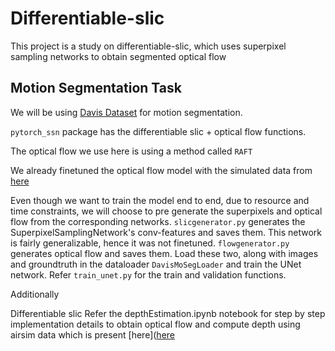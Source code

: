 # Differentiable-slic
This project is a study on differentiable-slic, which uses superpixel sampling networks to obtain segmented optical flow

## Motion Segmentation Task 

We will be using [Davis Dataset](https://graphics.ethz.ch/Downloads/Data/Davis/DAVIS-data.zip) for motion segmentation.

`pytorch_ssn` package has the differentiable slic + optical flow functions. 

The optical flow we use here is using a method called `RAFT`

We already finetuned the optical flow model with the simulated data from [here](https://drive.google.com/drive/folders/16V2-7NOEKJjsb3ChHGXy3AGudNjWGqA-?usp=sharing)

Even though we want to train the model end to end, due to resource and time constraints, we will choose to pre generate the superpixels and optical flow from the corresponding networks. `slicgenerator.py` generates the SuperpixelSamplingNetwork's conv-features and saves them. This network is fairly generalizable, hence it was not finetuned.  `flowgenerator.py` generates optical flow and saves them. Load these two, along with images and groundtruth in the dataloader `DavisMoSegLoader` 
and train the UNet network. Refer `train_unet.py` for the train and validation functions.

Additionally

Differentiable slic
Refer the depthEstimation.ipynb notebook for step by step implementation details to obtain optical flow and compute depth using airsim data which is present [here]([here](https://drive.google.com/drive/folders/16V2-7NOEKJjsb3ChHGXy3AGudNjWGqA-?usp=sharing) 



